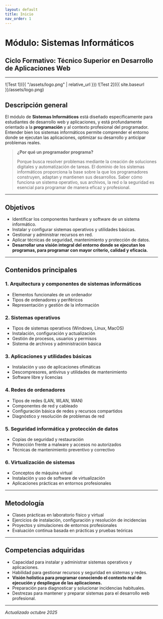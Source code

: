 ```yaml
---
layout: default
title: Inicio
nav_order: 1
---
```

# Módulo: Sistemas Informáticos
## Ciclo Formativo: Técnico Superior en Desarrollo de Aplicaciones Web


---
![Test 1]({{ "/assets/logo.png" | relative_url }})
![Test 2]({{ site.baseurl }}/assets/logo.png)
## Descripción general

El módulo de **Sistemas Informáticos** está diseñado específicamente para estudiantes de desarrollo web y aplicaciones, y está profundamente orientado a la **programación** y al contexto profesional del programador. Entender bien los sistemas informáticos permite comprender el entorno donde se ejecutan las aplicaciones, optimizar su desarrollo y anticipar problemas reales.

> **¿Por qué un programador programa?**
>
> Porque busca resolver problemas mediante la creación de soluciones digitales y automatización de tareas. El dominio de los sistemas informáticos proporciona la base sobre la que los programadores construyen, adaptan y mantienen sus desarrollos. Saber cómo funciona un sistema operativo, sus archivos, la red o la seguridad es esencial para programar de manera eficaz y profesional.

---

## Objetivos

- Identificar los componentes hardware y software de un sistema informático.
- Instalar y configurar sistemas operativos y utilidades básicas.
- Gestionar y administrar recursos en red.
- Aplicar técnicas de seguridad, mantenimiento y protección de datos.
- **Desarrollar una visión integral del entorno donde se ejecutan los programas, para programar con mayor criterio, calidad y eficacia.**

---

## Contenidos principales

### 1. Arquitectura y componentes de sistemas informáticos
- Elementos funcionales de un ordenador
- Tipos de ordenadores y periféricos
- Representación y gestión de la información

### 2. Sistemas operativos
- Tipos de sistemas operativos (Windows, Linux, MacOS)
- Instalación, configuración y actualización
- Gestión de procesos, usuarios y permisos
- Sistema de archivos y administración básica

### 3. Aplicaciones y utilidades básicas
- Instalación y uso de aplicaciones ofimáticas
- Descompresores, antivirus y utilidades de mantenimiento
- Software libre y licencias

### 4. Redes de ordenadores
- Tipos de redes (LAN, WLAN, WAN)
- Componentes de red y cableado
- Configuración básica de redes y recursos compartidos
- Diagnóstico y resolución de problemas de red

### 5. Seguridad informática y protección de datos
- Copias de seguridad y restauración
- Protección frente a malware y accesos no autorizados
- Técnicas de mantenimiento preventivo y correctivo

### 6. Virtualización de sistemas
- Conceptos de máquina virtual
- Instalación y uso de software de virtualización
- Aplicaciones prácticas en entornos profesionales

---

## Metodología

- Clases prácticas en laboratorio físico y virtual
- Ejercicios de instalación, configuración y resolución de incidencias
- Proyectos y simulaciones de entornos profesionales
- Evaluación continua basada en prácticas y pruebas teóricas

---

## Competencias adquiridas

- Capacidad para instalar y administrar sistemas operativos y aplicaciones.
- Habilidad para gestionar recursos y seguridad en sistemas y redes.
- **Visión holística para programar conociendo el contexto real de ejecución y despliegue de las aplicaciones.**
- Preparación para diagnosticar y solucionar incidencias habituales.
- Destrezas para mantener y preparar sistemas para el desarrollo web profesional.

---

*Actualizado octubre 2025*
